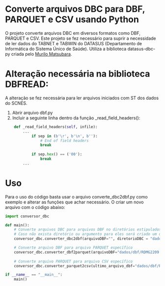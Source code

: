 # Converte arquivos DBC para DBF, PARQUET e CSV usando Python

O projeto converte arquivos DBC em diversos formatos como DBF, PARQUET e CSV.
Este projeto se fez necessário para suprir a necessidade de ler dados do TABNET e TABWIN do DATASUS (Departamento de Informática do Sistema Único de Saúde).
Utiliza a biblioteca datasus-dbc-py criada pelo [Murilo Matsubara](https://github.com/mymatsubara/datasus-dbc-py).

# Alteração necessária na biblioteca DBFREAD:

A alteração se fez necessária para ler arquivos iniciados com ST dos dados do SCNES.
1. Abrir arquivo dbf.py
2. Incluir a seguinte linha dentro da função _read_field_headers():
```python
    def _read_field_headers(self, infile):
        ...
            if sep in (b'\r', b'\n', b''):
                # End of field headers
                break
            
            if sep.hex() == ('00'):
                break 
        ...
```

# Uso

Para o uso do código basta usar o arquivo converte_dbc2dbf.py como exemplo e alterar as funções que achar necessário.
O criar um novo arquivo com o código abaixo:

```python
import conversor_dbc

def main():
    # Converte arquivos DBC para arquivos DBF no diretórios estipulados
    # Caso não exista diretório ou argumento para eles será criado um diretório chamado "dbf" no raiz do arquivo executado
    conversor_dbc.converter_dbc2dbf(arquivoDBF="", diretorioDBC = "dados/dbc", diretorioDBF="dados/dbf")

    # Converte arquivo DBF para arquivo PARQUET específico
    conversor_dbc.converter_dbf2parquet(arquivoDBF="dados/dbf/RDMG2209.dbf", diretorioParquet="dados/parquet", row_group=5000)
    
    # Converte arquivo PARQUET para arquivo CSV específico
    conversor_dbc.converter_parquet2csv(ultimo_arquivo_dbf="dados/dbf/RDMG2209.dbf", diretorioParquet="dados/parquet", diretorioCSV="dados/csv")

if __name__ == "__main__":
    main()
```
